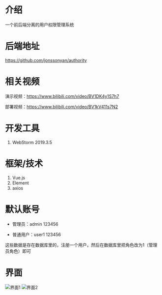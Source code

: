 # 介绍

一个前后端分离的用户权限管理系统

# 后端地址

https://github.com/jonssonyan/authority

# 相关视频

演示视频：https://www.bilibili.com/video/BV1DK4y1S7h7

部署视频：https://www.bilibili.com/video/BV1kV411s7N2

# 开发工具

1. WebStorm 2019.3.5

# 框架/技术

1. Vue.js
2. Element
3. axios

# 默认账号

- 管理员：admin 123456

- 普通用户：user1 123456

这些数据是存在数据库里的，注册一个用户，然后在数据库里把角色改为1（管理员角色）即可

# 界面

![界面1](https://img-blog.csdnimg.cn/20210224010314613.png?x-oss-process=image/watermark,type_ZmFuZ3poZW5naGVpdGk,shadow_10,text_aHR0cHM6Ly9ibG9nLmNzZG4ubmV0L3kxNTM0NDE0NDI1,size_16,color_FFFFFF,t_70)
![界面2](https://img-blog.csdnimg.cn/20210224233054534.png?x-oss-process=image/watermark,type_ZmFuZ3poZW5naGVpdGk,shadow_10,text_aHR0cHM6Ly9ibG9nLmNzZG4ubmV0L3kxNTM0NDE0NDI1,size_16,color_FFFFFF,t_70)
